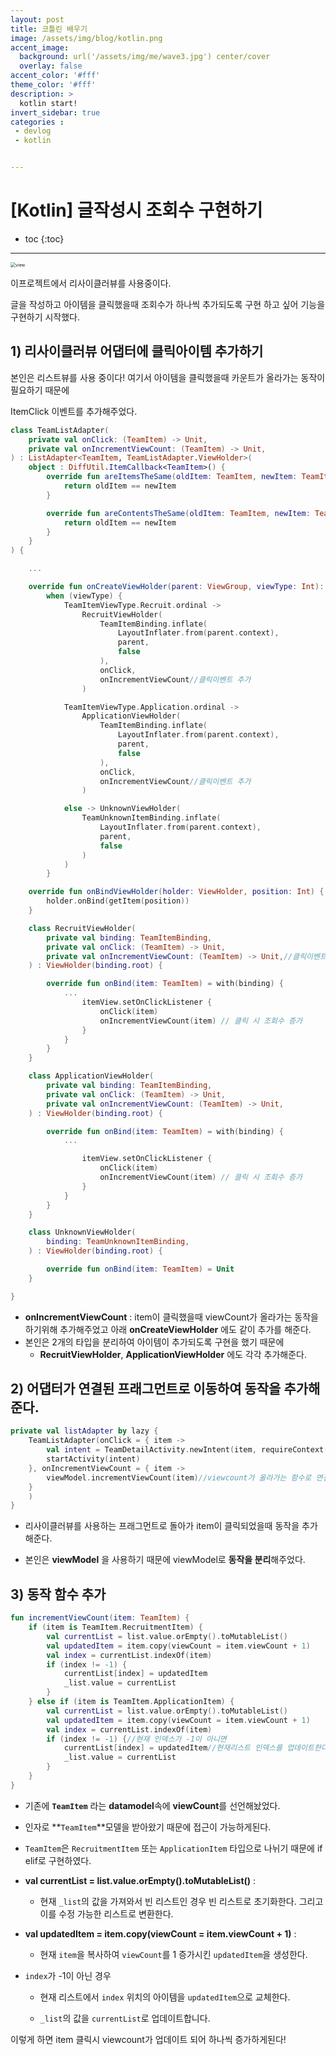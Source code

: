```yaml
---
layout: post
title: 코틀린 배우기
image: /assets/img/blog/kotlin.png
accent_image: 
  background: url('/assets/img/me/wave3.jpg') center/cover
  overlay: false
accent_color: '#fff'
theme_color: '#fff'
description: >
  kotlin start!
invert_sidebar: true
categories :
 - devlog	
 - kotlin


---
```


# [Kotlin] 글작성시 조회수 구현하기

* toc
{:toc}

---

<img src="../../../assets/img/blog/viewcount.png" alt="view" style="zoom:50%;" />

이프로젝트에서 리사이클러뷰를 사용중이다. 

글을 작성하고 아이템을 클릭했을때 조회수가 하나씩 추가되도록 구현 하고 싶어 기능을 구현하기 시작했다.



## 1) 리사이클러뷰 어댑터에 클릭아이템 추가하기

본인은 리스트뷰를 사용 중이다! 여기서 아이템을 클릭했을때 카운트가 올라가는 동작이 필요하기 때문에 

ItemClick 이벤트를 추가해주었다.

```kotlin
class TeamListAdapter(
    private val onClick: (TeamItem) -> Unit,
    private val onIncrementViewCount: (TeamItem) -> Unit,
) : ListAdapter<TeamItem, TeamListAdapter.ViewHolder>(
    object : DiffUtil.ItemCallback<TeamItem>() {
        override fun areItemsTheSame(oldItem: TeamItem, newItem: TeamItem): Boolean {
            return oldItem == newItem
        }

        override fun areContentsTheSame(oldItem: TeamItem, newItem: TeamItem): Boolean {
            return oldItem == newItem
        }
    }
) {

    ...

    override fun onCreateViewHolder(parent: ViewGroup, viewType: Int): ViewHolder =
        when (viewType) {
            TeamItemViewType.Recruit.ordinal ->
                RecruitViewHolder(
                    TeamItemBinding.inflate(
                        LayoutInflater.from(parent.context),
                        parent,
                        false
                    ),
                    onClick,
                    onIncrementViewCount//클릭이벤트 추가
                )

            TeamItemViewType.Application.ordinal ->
                ApplicationViewHolder(
                    TeamItemBinding.inflate(
                        LayoutInflater.from(parent.context),
                        parent,
                        false
                    ),
                    onClick,
                    onIncrementViewCount//클릭이벤트 추가
                )

            else -> UnknownViewHolder(
                TeamUnknownItemBinding.inflate(
                    LayoutInflater.from(parent.context),
                    parent,
                    false
                )
            )
        }

    override fun onBindViewHolder(holder: ViewHolder, position: Int) {
        holder.onBind(getItem(position))
    }

    class RecruitViewHolder(
        private val binding: TeamItemBinding,
        private val onClick: (TeamItem) -> Unit,
        private val onIncrementViewCount: (TeamItem) -> Unit,//클릭이벤트 추가
    ) : ViewHolder(binding.root) {

        override fun onBind(item: TeamItem) = with(binding) {
            ...
                itemView.setOnClickListener {
                    onClick(item)
                    onIncrementViewCount(item) // 클릭 시 조회수 증가
                }
            }
        }
    }

    class ApplicationViewHolder(
        private val binding: TeamItemBinding,
        private val onClick: (TeamItem) -> Unit,
        private val onIncrementViewCount: (TeamItem) -> Unit,
    ) : ViewHolder(binding.root) {

        override fun onBind(item: TeamItem) = with(binding) {
            ...

                itemView.setOnClickListener {
                    onClick(item)
                    onIncrementViewCount(item) // 클릭 시 조회수 증가
                }
            }
        }
    }

    class UnknownViewHolder(
        binding: TeamUnknownItemBinding,
    ) : ViewHolder(binding.root) {

        override fun onBind(item: TeamItem) = Unit
    }

}
```

* **onIncrementViewCount** : item이 클릭했을때 viewCount가 올라가는 동작을 하기위해 추가해주었고 아래 **onCreateViewHolder** 에도 같이 추가를 해준다.
* 본인은 2개의 타입을 분리하여 아이템이 추가되도록 구현을 했기 때문에 
  * **RecruitViewHolder**, **ApplicationViewHolder** 에도 각각 추가해준다.



## 2) 어댑터가 연결된 프래그먼트로 이동하여 동작을 추가해준다.

```kotlin
private val listAdapter by lazy {
    TeamListAdapter(onClick = { item ->
        val intent = TeamDetailActivity.newIntent(item, requireContext())
        startActivity(intent)
    }, onIncrementViewCount = { item ->
        viewModel.incrementViewCount(item)//viewcount가 올라가는 함수로 연결
    }
    )
}
```

* 리사이클러뷰를 사용하는 프래그먼트로 돌아가 item이 클릭되었을때 동작을 추가해준다.

* 본인은 **viewModel** 을 사용하기 때문에 viewModel로 **동작을 분리**해주었다.



## 3) 동작 함수 추가

```kotlin
fun incrementViewCount(item: TeamItem) {
    if (item is TeamItem.RecruitmentItem) {
        val currentList = list.value.orEmpty().toMutableList()
        val updatedItem = item.copy(viewCount = item.viewCount + 1)
        val index = currentList.indexOf(item)
        if (index != -1) {
            currentList[index] = updatedItem
            _list.value = currentList
        }
    } else if (item is TeamItem.ApplicationItem) {
        val currentList = list.value.orEmpty().toMutableList()
        val updatedItem = item.copy(viewCount = item.viewCount + 1)
        val index = currentList.indexOf(item)
        if (index != -1) {//현재 인덱스가 -1이 아니면
            currentList[index] = updatedItem//현재리스트 인덱스를 업데이트한다
            _list.value = currentList
        }
    }
}
```

* 기존에 **`TeamItem`** 라는 **datamodel**속에 **viewCount**를 선언해놨었다.
* 인자로 **`TeamItem`**모델을 받아왔기 때문에 접근이 가능하게된다.
* `TeamItem`은 `RecruitmentItem` 또는 `ApplicationItem` 타입으로 나뉘기 때문에 if elif로 구현하였다.

* **val currentList = list.value.orEmpty().toMutableList()** :
  * 현재 `_list`의 값을 가져와서 빈 리스트인 경우 빈 리스트로 초기화한다. 그리고 이를 수정 가능한 리스트로 변환한다.

* **val updatedItem = item.copy(viewCount = item.viewCount + 1)** :
  * 현재 `item`을 복사하여 `viewCount`를 1 증가시킨 `updatedItem`을 생성한다.

* `index`가 -1이 아닌 경우

  * 현재 리스트에서 `index` 위치의 아이템을 `updatedItem`으로 교체한다.

  *  `_list`의 값을 `currentList`로 업데이트합니다.



이렇게 하면 item 클릭시 viewcount가 업데이트 되어 하나씩 증가하게된다!
